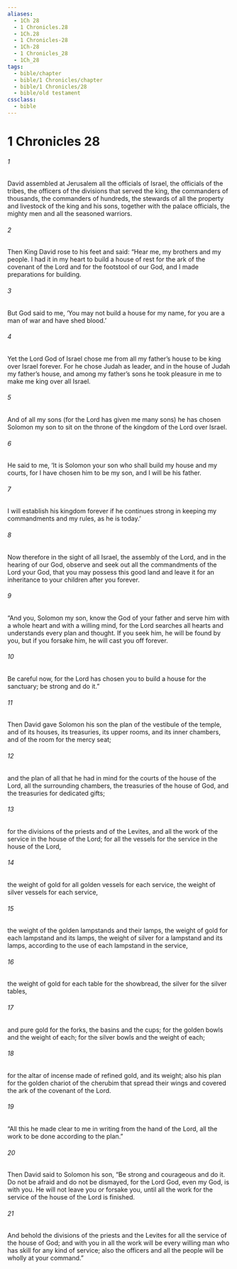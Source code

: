 ```yaml
---
aliases:
  - 1Ch 28
  - 1 Chronicles.28
  - 1Ch.28
  - 1 Chronicles-28
  - 1Ch-28
  - 1 Chronicles_28
  - 1Ch_28
tags:
  - bible/chapter
  - bible/1 Chronicles/chapter
  - bible/1 Chronicles/28
  - bible/old testament
cssclass:
  - bible
---
```


# 1 Chronicles 28

###### 1
David assembled at Jerusalem all the officials of Israel, the officials of the tribes, the officers of the divisions that served the king, the commanders of thousands, the commanders of hundreds, the stewards of all the property and livestock of the king and his sons, together with the palace officials, the mighty men and all the seasoned warriors.
###### 2
Then King David rose to his feet and said: “Hear me, my brothers and my people. I had it in my heart to build a house of rest for the ark of the covenant of the Lord and for the footstool of our God, and I made preparations for building.
###### 3
But God said to me, ‘You may not build a house for my name, for you are a man of war and have shed blood.’
###### 4
Yet the Lord God of Israel chose me from all my father’s house to be king over Israel forever. For he chose Judah as leader, and in the house of Judah my father’s house, and among my father’s sons he took pleasure in me to make me king over all Israel.
###### 5
And of all my sons (for the Lord has given me many sons) he has chosen Solomon my son to sit on the throne of the kingdom of the Lord over Israel.
###### 6
He said to me, ‘It is Solomon your son who shall build my house and my courts, for I have chosen him to be my son, and I will be his father.
###### 7
I will establish his kingdom forever if he continues strong in keeping my commandments and my rules, as he is today.’
###### 8
Now therefore in the sight of all Israel, the assembly of the Lord, and in the hearing of our God, observe and seek out all the commandments of the Lord your God, that you may possess this good land and leave it for an inheritance to your children after you forever.
###### 9
“And you, Solomon my son, know the God of your father and serve him with a whole heart and with a willing mind, for the Lord searches all hearts and understands every plan and thought. If you seek him, he will be found by you, but if you forsake him, he will cast you off forever.
###### 10
Be careful now, for the Lord has chosen you to build a house for the sanctuary; be strong and do it.”
###### 11
Then David gave Solomon his son the plan of the vestibule of the temple, and of its houses, its treasuries, its upper rooms, and its inner chambers, and of the room for the mercy seat;
###### 12
and the plan of all that he had in mind for the courts of the house of the Lord, all the surrounding chambers, the treasuries of the house of God, and the treasuries for dedicated gifts;
###### 13
for the divisions of the priests and of the Levites, and all the work of the service in the house of the Lord; for all the vessels for the service in the house of the Lord,
###### 14
the weight of gold for all golden vessels for each service, the weight of silver vessels for each service,
###### 15
the weight of the golden lampstands and their lamps, the weight of gold for each lampstand and its lamps, the weight of silver for a lampstand and its lamps, according to the use of each lampstand in the service,
###### 16
the weight of gold for each table for the showbread, the silver for the silver tables,
###### 17
and pure gold for the forks, the basins and the cups; for the golden bowls and the weight of each; for the silver bowls and the weight of each;
###### 18
for the altar of incense made of refined gold, and its weight; also his plan for the golden chariot of the cherubim that spread their wings and covered the ark of the covenant of the Lord.
###### 19
“All this he made clear to me in writing from the hand of the Lord, all the work to be done according to the plan.”
###### 20
Then David said to Solomon his son, “Be strong and courageous and do it. Do not be afraid and do not be dismayed, for the Lord God, even my God, is with you. He will not leave you or forsake you, until all the work for the service of the house of the Lord is finished.
###### 21
And behold the divisions of the priests and the Levites for all the service of the house of God; and with you in all the work will be every willing man who has skill for any kind of service; also the officers and all the people will be wholly at your command.”


